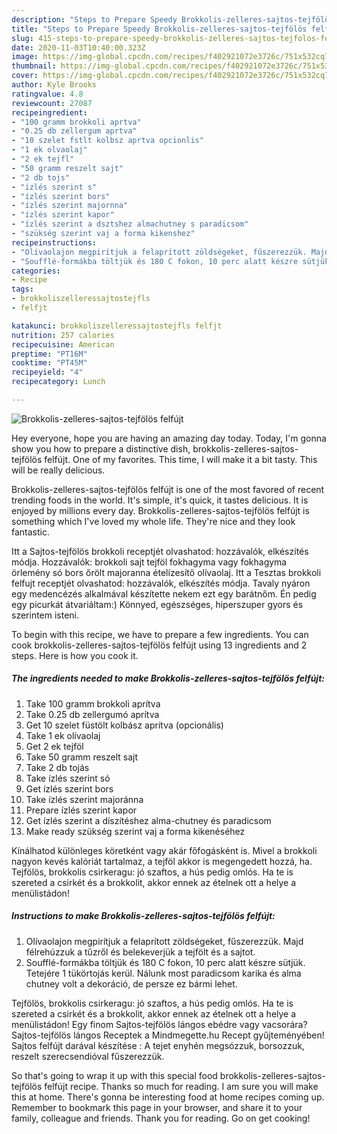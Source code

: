 ```yaml
---
description: "Steps to Prepare Speedy Brokkolis-zelleres-sajtos-tejfölös felfújt"
title: "Steps to Prepare Speedy Brokkolis-zelleres-sajtos-tejfölös felfújt"
slug: 415-steps-to-prepare-speedy-brokkolis-zelleres-sajtos-tejfolos-felfujt
date: 2020-11-03T10:40:00.323Z
image: https://img-global.cpcdn.com/recipes/f402921072e3726c/751x532cq70/brokkolis-zelleres-sajtos-tejfolos-felfujt-recept-foto.jpg
thumbnail: https://img-global.cpcdn.com/recipes/f402921072e3726c/751x532cq70/brokkolis-zelleres-sajtos-tejfolos-felfujt-recept-foto.jpg
cover: https://img-global.cpcdn.com/recipes/f402921072e3726c/751x532cq70/brokkolis-zelleres-sajtos-tejfolos-felfujt-recept-foto.jpg
author: Kyle Brooks
ratingvalue: 4.8
reviewcount: 27087
recipeingredient:
- "100 gramm brokkoli aprtva"
- "0.25 db zellergum aprtva"
- "10 szelet fstlt kolbsz aprtva opcionlis"
- "1 ek olvaolaj"
- "2 ek tejfl"
- "50 gramm reszelt sajt"
- "2 db tojs"
- "ízlés szerint s"
- "ízlés szerint bors"
- "ízlés szerint majornna"
- "ízlés szerint kapor"
- "ízlés szerint a dsztshez almachutney s paradicsom"
- "szükség szerint vaj a forma kikenshez"
recipeinstructions:
- "Olívaolajon megpirítjuk a felaprított zöldségeket, fűszerezzük. Majd félrehúzzuk a tűzről és belekeverjük a tejfölt és a sajtot."
- "Soufflé-formákba töltjük és 180 C fokon, 10 perc alatt készre sütjük. Tetejére 1 tükörtojás kerül. Nálunk most paradicsom karika és alma chutney volt a dekoráció, de persze ez bármi lehet."
categories:
- Recipe
tags:
- brokkoliszelleressajtostejfls
- felfjt

katakunci: brokkoliszelleressajtostejfls felfjt 
nutrition: 257 calories
recipecuisine: American
preptime: "PT16M"
cooktime: "PT45M"
recipeyield: "4"
recipecategory: Lunch

---
```



![Brokkolis-zelleres-sajtos-tejfölös felfújt](https://img-global.cpcdn.com/recipes/f402921072e3726c/751x532cq70/brokkolis-zelleres-sajtos-tejfolos-felfujt-recept-foto.jpg)

Hey everyone, hope you are having an amazing day today. Today, I'm gonna show you how to prepare a distinctive dish, brokkolis-zelleres-sajtos-tejfölös felfújt. One of my favorites. This time, I will make it a bit tasty. This will be really delicious.

Brokkolis-zelleres-sajtos-tejfölös felfújt is one of the most favored of recent trending foods in the world. It's simple, it's quick, it tastes delicious. It is enjoyed by millions every day. Brokkolis-zelleres-sajtos-tejfölös felfújt is something which I've loved my whole life. They're nice and they look fantastic.

Itt a Sajtos-tejfölös brokkoli receptjét olvashatod: hozzávalók, elkészítés módja. Hozzávalók: brokkoli sajt tejföl fokhagyma vagy fokhagyma örlemény só bors őrölt majoranna ételízesítő olívaolaj. Itt a Tesztas brokkoli felfujt receptjét olvashatod: hozzávalók, elkészítés módja. Tavaly nyáron egy medencézés alkalmával készítette nekem ezt egy barátnőm. Én pedig egy picurkát átvariáltam:) Könnyed, egészséges, hiperszuper gyors és szerintem isteni.


To begin with this recipe, we have to prepare a few ingredients. You can cook brokkolis-zelleres-sajtos-tejfölös felfújt using 13 ingredients and 2 steps. Here is how you cook it.

<!--inarticleads1-->

##### The ingredients needed to make Brokkolis-zelleres-sajtos-tejfölös felfújt:

1. Take 100 gramm brokkoli aprítva
1. Take 0.25 db zellergumó aprítva
1. Get 10 szelet füstölt kolbász aprítva (opcionális)
1. Take 1 ek olívaolaj
1. Get 2 ek tejföl
1. Take 50 gramm reszelt sajt
1. Take 2 db tojás
1. Take ízlés szerint só
1. Get ízlés szerint bors
1. Take ízlés szerint majoránna
1. Prepare ízlés szerint kapor
1. Get ízlés szerint a díszítéshez alma-chutney és paradicsom
1. Make ready szükség szerint vaj a forma kikenéséhez


Kínálhatod különleges köretként vagy akár főfogásként is. Mivel a brokkoli nagyon kevés kalóriát tartalmaz, a tejföl akkor is megengedett hozzá, ha. Tejfölös, brokkolis csirkeragu: jó szaftos, a hús pedig omlós. Ha te is szereted a csirkét és a brokkolit, akkor ennek az ételnek ott a helye a menülistádon! 

<!--inarticleads2-->

##### Instructions to make Brokkolis-zelleres-sajtos-tejfölös felfújt:

1. Olívaolajon megpirítjuk a felaprított zöldségeket, fűszerezzük. Majd félrehúzzuk a tűzről és belekeverjük a tejfölt és a sajtot.
1. Soufflé-formákba töltjük és 180 C fokon, 10 perc alatt készre sütjük. Tetejére 1 tükörtojás kerül. Nálunk most paradicsom karika és alma chutney volt a dekoráció, de persze ez bármi lehet.


Tejfölös, brokkolis csirkeragu: jó szaftos, a hús pedig omlós. Ha te is szereted a csirkét és a brokkolit, akkor ennek az ételnek ott a helye a menülistádon! Egy finom Sajtos-tejfölös lángos ebédre vagy vacsorára? Sajtos-tejfölös lángos Receptek a Mindmegette.hu Recept gyűjteményében! Sajtos felfújt darával készítése : A tejet enyhén megsózzuk, borsozzuk, reszelt szerecsendióval fűszerezzük. 

So that's going to wrap it up with this special food brokkolis-zelleres-sajtos-tejfölös felfújt recipe. Thanks so much for reading. I am sure you will make this at home. There's gonna be interesting food at home recipes coming up. Remember to bookmark this page in your browser, and share it to your family, colleague and friends. Thank you for reading. Go on get cooking!
